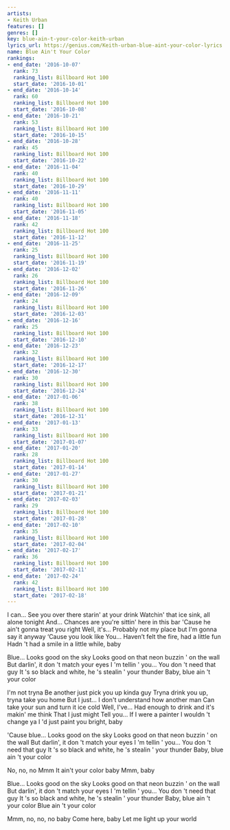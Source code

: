 ```yaml
---
artists:
- Keith Urban
features: []
genres: []
key: blue-ain-t-your-color-keith-urban
lyrics_url: https://genius.com/Keith-urban-blue-aint-your-color-lyrics
name: Blue Ain't Your Color
rankings:
- end_date: '2016-10-07'
  rank: 73
  ranking_list: Billboard Hot 100
  start_date: '2016-10-01'
- end_date: '2016-10-14'
  rank: 60
  ranking_list: Billboard Hot 100
  start_date: '2016-10-08'
- end_date: '2016-10-21'
  rank: 53
  ranking_list: Billboard Hot 100
  start_date: '2016-10-15'
- end_date: '2016-10-28'
  rank: 45
  ranking_list: Billboard Hot 100
  start_date: '2016-10-22'
- end_date: '2016-11-04'
  rank: 40
  ranking_list: Billboard Hot 100
  start_date: '2016-10-29'
- end_date: '2016-11-11'
  rank: 40
  ranking_list: Billboard Hot 100
  start_date: '2016-11-05'
- end_date: '2016-11-18'
  rank: 42
  ranking_list: Billboard Hot 100
  start_date: '2016-11-12'
- end_date: '2016-11-25'
  rank: 25
  ranking_list: Billboard Hot 100
  start_date: '2016-11-19'
- end_date: '2016-12-02'
  rank: 26
  ranking_list: Billboard Hot 100
  start_date: '2016-11-26'
- end_date: '2016-12-09'
  rank: 24
  ranking_list: Billboard Hot 100
  start_date: '2016-12-03'
- end_date: '2016-12-16'
  rank: 25
  ranking_list: Billboard Hot 100
  start_date: '2016-12-10'
- end_date: '2016-12-23'
  rank: 32
  ranking_list: Billboard Hot 100
  start_date: '2016-12-17'
- end_date: '2016-12-30'
  rank: 30
  ranking_list: Billboard Hot 100
  start_date: '2016-12-24'
- end_date: '2017-01-06'
  rank: 38
  ranking_list: Billboard Hot 100
  start_date: '2016-12-31'
- end_date: '2017-01-13'
  rank: 33
  ranking_list: Billboard Hot 100
  start_date: '2017-01-07'
- end_date: '2017-01-20'
  rank: 28
  ranking_list: Billboard Hot 100
  start_date: '2017-01-14'
- end_date: '2017-01-27'
  rank: 30
  ranking_list: Billboard Hot 100
  start_date: '2017-01-21'
- end_date: '2017-02-03'
  rank: 29
  ranking_list: Billboard Hot 100
  start_date: '2017-01-28'
- end_date: '2017-02-10'
  rank: 35
  ranking_list: Billboard Hot 100
  start_date: '2017-02-04'
- end_date: '2017-02-17'
  rank: 36
  ranking_list: Billboard Hot 100
  start_date: '2017-02-11'
- end_date: '2017-02-24'
  rank: 42
  ranking_list: Billboard Hot 100
  start_date: '2017-02-18'
---
```

I can...
See you over there starin' at your drink
Watchin' that ice sink, all alone tonight
And...
Chances are you're sittin' here in this bar
'Cause he ain't gonna treat you right
Well, it's...
Probably not my place but I'm gonna say it anyway
‘Cause you look like
You...
Haven’t felt the fire, had a little fun
Hadn 't had a smile in a little while, baby


Blue...
Looks good on the sky
Looks good on that neon buzzin ' on the wall
But darlin', it don 't match your eyes
I 'm tellin ' you...
You don 't need that guy
It 's so black and white, he 's stealin ' your thunder
Baby, blue ain 't your color


I'm not tryna
Be another just pick you up kinda guy
Tryna drink you up, tryna take you home
But I just...
I don't understand how another man
Can take your sun and turn it ice cold
Well, I've...
Had enough to drink and it's makin' me think
That I just might
Tell you...
If I were a painter I wouldn 't change ya
I 'd just paint you bright, baby


'Cause blue...
Looks good on the sky
Looks good on that neon buzzin ' on the wall
But darlin', it don 't match your eyes
I 'm tellin ' you...
You don 't need that guy
It 's so black and white, he 's stealin ' your thunder
Baby, blue ain 't your color


No, no, no
Mmm
It ain't your color baby
Mmm, baby


Blue...
Looks good on the sky
Looks good on that neon buzzin ' on the wall
But darlin', it don 't match your eyes
I 'm tellin ' you...
You don 't need that guy
It 's so black and white, he 's stealin ' your thunder
Baby, blue ain 't your color
Blue ain 't your color


Mmm, no, no, no baby
Come here, baby
Let me light up your world

